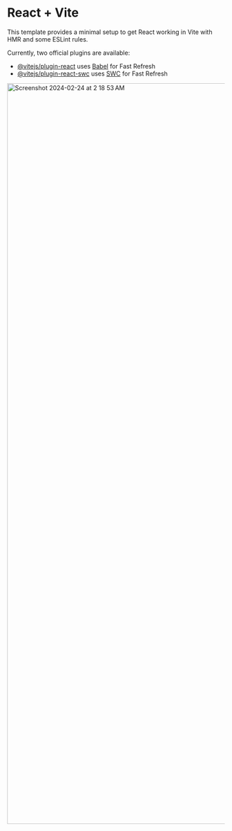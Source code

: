 # React + Vite

This template provides a minimal setup to get React working in Vite with HMR and some ESLint rules.

Currently, two official plugins are available:

- [@vitejs/plugin-react](https://github.com/vitejs/vite-plugin-react/blob/main/packages/plugin-react/README.md) uses [Babel](https://babeljs.io/) for Fast Refresh
- [@vitejs/plugin-react-swc](https://github.com/vitejs/vite-plugin-react-swc) uses [SWC](https://swc.rs/) for Fast Refresh


<img width="1710" alt="Screenshot 2024-02-24 at 2 18 53 AM" src="https://github.com/Ravichandra89/React-Series/assets/134200599/a166347f-80b4-4854-aa7a-e386c7d6b5d5">
